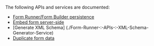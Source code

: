 The following APIs and services are documented:

- [Form Runner/Form Builder persistence](http://wiki.orbeon.com/forms/doc/developer-guide/form-runner/persistence-api)
- [Embed form server-side](./Form-Runner-:-APIs-:-Server-side-Embedding)
- [Generate XML Schema] (./Form-Runner-:-APIs-:-XML-Schema-Generator-Service)
- [Duplicate form data](./Form-Runner-:-APIs-:-Duplicate-Form-Data)
